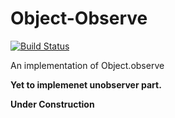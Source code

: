 # Object-Observe

[![Build Status](https://travis-ci.org/sunilhari/object-observe.svg?branch=master)](https://travis-ci.org/sunilhari/object-observe)

An implementation of Object.observe

**Yet to implemenet unobserver part.**

**Under Construction**